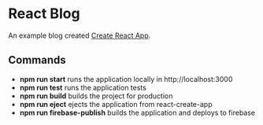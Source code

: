 # React Blog

An example blog created [Create React App](https://github.com/facebook/create-react-app).

## Commands

- **npm run start** runs the application locally in http://localhost:3000
- **npm run test** runs the application tests
- **npm run build** builds the project for production
- **npm run eject** ejects the application from react-create-app
- **npm run firebase-publish** builds the application and deploys to firebase